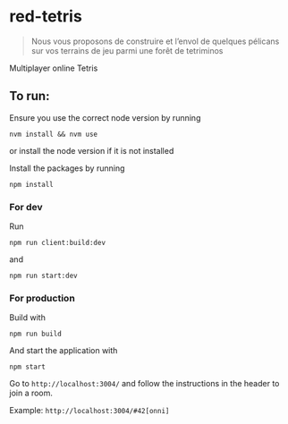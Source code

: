 # red-tetris
> Nous vous proposons de construire et l’envol de quelques pélicans sur vos terrains de jeu parmi une forêt de tetriminos

Multiplayer online Tetris

## To run:

Ensure you use the correct node version by running
```
nvm install && nvm use
```
or install the node version if it is not installed

Install the packages by running
```
npm install
```

### For dev

Run 
```
npm run client:build:dev
```
and
```
npm run start:dev
```

### For production

Build with
```
npm run build
```

And start the application with
```
npm start
```

Go to `http://localhost:3004/` and follow the instructions in the header to join a room.

Example: `http://localhost:3004/#42[onni]`
